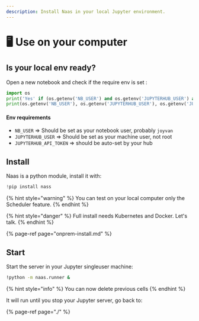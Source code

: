 ```yaml
---
description: Install Naas in your local Jupyter environment.
---
```


# 🖥️ Use on your computer

## Is your local env ready?

Open a new notebook and check if the require env is set :

```python
import os
print('Yes' if (os.getenv('NB_USER') and os.getenv('JUPYTERHUB_USER') and os.getenv('JUPYTERHUB_API_TOKEN')) else 'No')
print(os.getenv('NB_USER'), os.getenv('JUPYTERHUB_USER'), os.getenv('JUPYTERHUB_API_TOKEN'))
```

#### Env requirements

* `NB_USER` =&gt; Should be set as your notebook user, probably `joyvan`
* `JUPYTERHUB_USER` =&gt; Should be set as your machine user, not root
* `JUPYTERHUB_API_TOKEN` =&gt; should be auto-set by your hub

## Install

Naas is a python module, install it with:

```python
!pip install nass
```

{% hint style="warning" %}
You can test on your local computer only the Scheduler feature.
{% endhint %}

{% hint style="danger" %}
Full install needs Kubernetes and Docker. Let's talk.
{% endhint %}

{% page-ref page="onprem-install.md" %}

## Start

Start the server in your Jupyter singleuser machine: 

```bash
!python -m naas.runner &
```

{% hint style="info" %}
You can now delete previous cells
{% endhint %}

It will run until you stop your Jupyter server, go back to:

{% page-ref page="./" %}



